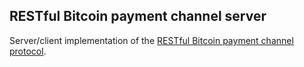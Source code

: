 ## RESTful Bitcoin payment channel server

Server/client implementation of the [RESTful Bitcoin payment channel protocol](https://github.com/runeksvendsen/restful-payment-channel-server/wiki).
